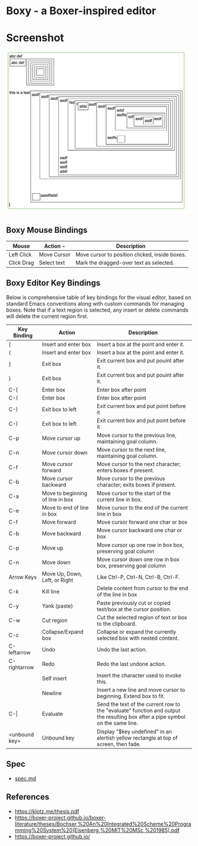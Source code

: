# Boxy - a Boxer-inspired editor

# Screenshot

![docs/screenshot.png](docs/screenshot.png)

## Boxy Mouse Bindings
| **Mouse**  | **Action** -| **Description**                              |
|------------|-------------|----------------------------------------------|
| Left Click | Move Cursor |Move cursor to position clicked, inside boxes.|
| Click Drag | Select text |Mark the dragged-over text as selected.       |

## Boxy Editor Key Bindings
Below is comprehensive table of key bindings for the visual editor, based on standard Emacs conventions along with custom commands for managing boxes.
Note that if a text region is selected, any insert or delete commands will delete the current region first.

| **Key Binding** | **Action**                            | **Description**                                          |
|-----------------|---------------------------------------|----------------------------------------------------------|
| [               | Insert and enter box                  | Insert a box at the point and enter it.                  |
| (               | Insert and enter box                  | Insert a box at the point and enter it.                  |
| ]               | Exit box                              | Exit current box and put pouint after it.                |
| )               | Exit box                              | Exit current box and put pouint after it.                |
| C-[             | Enter box                             | Enter box after point                  |
| C-(             | Enter box                             | Enter box after point                  |
| C-)             | Exit box to left                      | Exit current box and put point before it             |
| C-)             | Exit box to left                      | Exit current box and put point before it              |
| C-p             | Move cursor up                        | Move cursor to the previous line, maintaining goal column. |
| C-n             | Move cursor down                      | Move cursor to the next line, maintaining goal column.     |
| C-f             | Move cursor forward                   | Move cursor to the next character; enters boxes if present.|
| C-b             | Move cursor backward                  | Move cursor to the previous character; exits boxes if present. |
| C-a             | Move to beginning of line in box      | Move cursor to the start of the current line in box.       |
| C-e             | Move to end of line in box            | Move cursor to the end of the current line in box          |
| C-f             | Move forward                          | Move cursor forward one char or box          |
| C-b             | Move backward                         | Move cursor backward one char or box          |
| C-p             | Move up                               | Move cursor up one row in box box, preserving goal column          |
| C-n             | Move down                             | Move cursor down one row in box box, preserving goal column          |
| Arrow Keys      | Move Up, Down, Left, or Right         | Like Ctrl-P, Ctrl-N, Ctrl-B, Ctrl-F. |
| C-k             | Kill line                             | Delete content from cursor to the end of the line in box   |
| C-y             | Yank (paste)                          | Paste previously cut or copied text/box at the cursor position. |
| C-w             | Cut region                            | Cut the selected region of text or box to the clipboard.   |
| C-c             | Collapse/Expand box                   | Collapse or expand the currently selected box with nested content. |
| C-leftarrow     | Undo                                  | Undo the last action.                                      |
| C-rightarrow    | Redo                                  | Redo the last undone action.                               |
| <printingchar>  | Self insert                           | Insert the character used to invoke this.                  |
| <return>        | Newline                               | Insert a new line and move cursor to beginning. Extend box to fit. |
| C-&#124;        | Evaluate                              | Send the text of the current row to the "evaluate" function and output the resulting box after a pipe symbol on the same line.  |
| &lt;unbound key&gt; | Unbound key                       | Display "$key undefined" in an alertish yellow rectangle at top of screen, then fade.|

## Spec
- [spec.md](spec.md)

## References
- https://klotz.me/thesis.pdf
- https://boxer-project.github.io/boxer-literature/theses/Bochser,%20An%20Integrated%20Scheme%20Programming%20System%20(Eisenberg,%20MIT%20MSc,%201985).pdf
- https://boxer-project.github.io/

